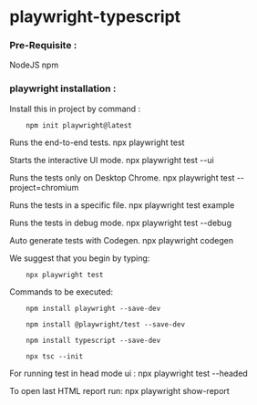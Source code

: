 # playwright-typescript

### Pre-Requisite : 
 
NodeJS 
npm

### playwright installation : 
Install this in project by command : 

        npm init playwright@latest


Runs the end-to-end tests.
        npx playwright test

Starts the interactive UI mode.
        npx playwright test --ui

Runs the tests only on Desktop Chrome.
        npx playwright test --project=chromium

Runs the tests in a specific file.
        npx playwright test example

Runs the tests in debug mode.
        npx playwright test --debug

Auto generate tests with Codegen.
        npx playwright codegen


We suggest that you begin by typing:

        npx playwright test


Commands to be executed:
    
        npm install playwright --save-dev

        npm install @playwright/test --save-dev

        npm install typescript --save-dev

        npx tsc --init

For running test in head mode ui : 
        npx playwright test --headed 

To open last HTML report run:
        npx playwright show-report        